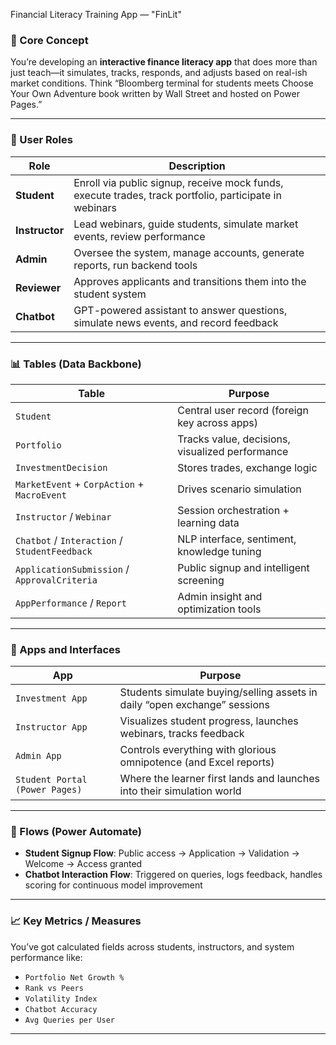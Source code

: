  Financial Literacy Training App — "FinLit"

### 🧭 Core Concept
You’re developing an **interactive finance literacy app** that does more than just teach—it simulates, tracks, responds, and adjusts based on real-ish market conditions. Think “Bloomberg terminal for students meets Choose Your Own Adventure book written by Wall Street and hosted on Power Pages.”

---

### 💼 User Roles

| Role | Description |
|------|-------------|
| **Student** | Enroll via public signup, receive mock funds, execute trades, track portfolio, participate in webinars |
| **Instructor** | Lead webinars, guide students, simulate market events, review performance |
| **Admin** | Oversee the system, manage accounts, generate reports, run backend tools |
| **Reviewer** | Approves applicants and transitions them into the student system |
| **Chatbot** | GPT-powered assistant to answer questions, simulate news events, and record feedback |

---

### 📊 Tables (Data Backbone)

| Table | Purpose |
|-------|---------|
| `Student` | Central user record (foreign key across apps) |
| `Portfolio` | Tracks value, decisions, visualized performance |
| `InvestmentDecision` | Stores trades, exchange logic |
| `MarketEvent` + `CorpAction` + `MacroEvent` | Drives scenario simulation |
| `Instructor` / `Webinar` | Session orchestration + learning data |
| `Chatbot` / `Interaction` / `StudentFeedback` | NLP interface, sentiment, knowledge tuning |
| `ApplicationSubmission` / `ApprovalCriteria` | Public signup and intelligent screening |
| `AppPerformance` / `Report` | Admin insight and optimization tools |

---

### 📱 Apps and Interfaces

| App | Purpose |
|-----|--------|
| `Investment App` | Students simulate buying/selling assets in daily “open exchange” sessions |
| `Instructor App` | Visualizes student progress, launches webinars, tracks feedback |
| `Admin App` | Controls everything with glorious omnipotence (and Excel reports) |
| `Student Portal (Power Pages)` | Where the learner first lands and launches into their simulation world |

---

### 🔁 Flows (Power Automate)

- **Student Signup Flow**: Public access → Application → Validation → Welcome → Access granted
- **Chatbot Interaction Flow**: Triggered on queries, logs feedback, handles scoring for continuous model improvement

---

### 📈 Key Metrics / Measures

You’ve got calculated fields across students, instructors, and system performance like:
- `Portfolio Net Growth %`
- `Rank vs Peers`
- `Volatility Index`
- `Chatbot Accuracy`
- `Avg Queries per User`

------

